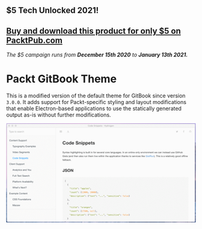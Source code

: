 ## $5 Tech Unlocked 2021!
[Buy and download this product for only $5 on PacktPub.com](https://www.packtpub.com/)
-----
*The $5 campaign         runs from __December 15th 2020__ to __January 13th 2021.__*

# Packt GitBook Theme

This is a modified version of the default theme for GitBook since version `3.0.0`. It adds support for Packt-specific styling and layout modifications that enable Electron-based applications to use the statically generated output as-is without further modifications.

![UI Example](demo.gif)
